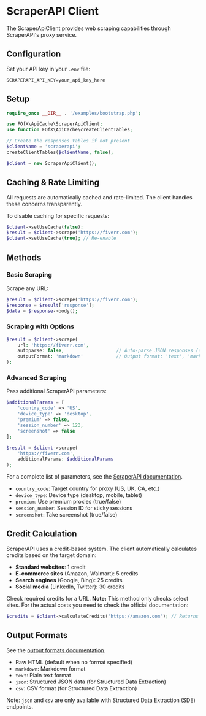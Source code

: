 # ScraperAPI Client

The ScraperApiClient provides web scraping capabilities through ScraperAPI's proxy service.

## Configuration

Set your API key in your `.env` file:

```env
SCRAPERAPI_API_KEY=your_api_key_here
```

## Setup

```php
require_once __DIR__ . '/examples/bootstrap.php';

use FOfX\ApiCache\ScraperApiClient;
use function FOfX\ApiCache\createClientTables;

// Create the responses tables if not present
$clientName = 'scraperapi';
createClientTables($clientName, false);

$client = new ScraperApiClient();
```

## Caching & Rate Limiting

All requests are automatically cached and rate-limited. The client handles these concerns transparently.

To disable caching for specific requests:

```php
$client->setUseCache(false);
$result = $client->scrape('https://fiverr.com');
$client->setUseCache(true); // Re-enable
```

## Methods

### Basic Scraping

Scrape any URL:

```php
$result = $client->scrape('https://fiverr.com');
$response = $result['response'];
$data = $response->body();
```

### Scraping with Options

```php
$result = $client->scrape(
    url: 'https://fiverr.com',
    autoparse: false,                   // Auto-parse JSON responses (default: false)
    outputFormat: 'markdown'            // Output format: 'text', 'markdown', etc. (optional)
);
```

### Advanced Scraping

Pass additional ScraperAPI parameters:

```php
$additionalParams = [
    'country_code' => 'US',
    'device_type' => 'desktop',
    'premium' => false,
    'session_number' => 123,
	'screenshot' => false
];

$result = $client->scrape(
    'https://fiverr.com',
    additionalParams: $additionalParams
);
```

For a complete list of parameters, see the [ScraperAPI documentation](https://docs.scraperapi.com/making-requests/customizing-requests).

- `country_code`: Target country for proxy (US, UK, CA, etc.)
- `device_type`: Device type (desktop, mobile, tablet)
- `premium`: Use premium proxies (true/false)
- `session_number`: Session ID for sticky sessions
- `screenshot`: Take screenshot (true/false)

## Credit Calculation

ScraperAPI uses a credit-based system. The client automatically calculates credits based on the target domain:

- **Standard websites**: 1 credit
- **E-commerce sites** (Amazon, Walmart): 5 credits  
- **Search engines** (Google, Bing): 25 credits
- **Social media** (LinkedIn, Twitter): 30 credits

Check required credits for a URL. **Note:** This method only checks select sites. For the actual costs you need to check the official documentation:

```php
$credits = $client->calculateCredits('https://amazon.com'); // Returns 5
```

## Output Formats

See the [output formats documentation](https://docs.scraperapi.com/java/handling-and-processing-responses/output-formats).

- Raw HTML (default when no format specified)
- `markdown`: Markdown format
- `text`: Plain text format
- `json`: Structured JSON data (for Structured Data Extraction)
- `csv`: CSV format (for Structured Data Extraction)  

Note: `json` and `csv` are only available with Structured Data Extraction (SDE) endpoints.